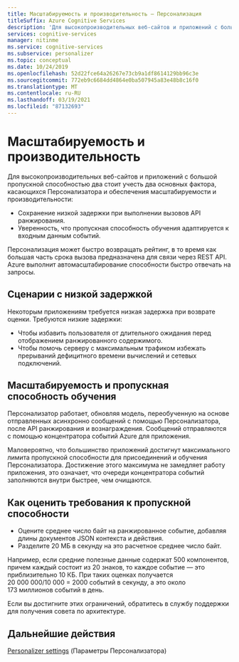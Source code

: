 ```yaml
---
title: Масштабируемость и производительность — Персонализация
titleSuffix: Azure Cognitive Services
description: 'Для высокопроизводительных веб-сайтов и приложений с большой пропускной способностью два стоит учесть два основных фактора, касающихся Персонализатора и обеспечения масштабируемости и производительности: задержка и пропускная способность обучения.'
services: cognitive-services
manager: nitinme
ms.service: cognitive-services
ms.subservice: personalizer
ms.topic: conceptual
ms.date: 10/24/2019
ms.openlocfilehash: 52d22fce64a26267e73cb9a1df8614129bb96c3e
ms.sourcegitcommit: 772eb9c6684dd4864e0ba507945a83e48b8c16f0
ms.translationtype: MT
ms.contentlocale: ru-RU
ms.lasthandoff: 03/19/2021
ms.locfileid: "87132693"
---
```

# <a name="scalability-and-performance"></a>Масштабируемость и производительность

Для высокопроизводительных веб-сайтов и приложений с большой пропускной способностью два стоит учесть два основных фактора, касающихся Персонализатора и обеспечения масштабируемости и производительности:

* Сохранение низкой задержки при выполнении вызовов API ранжирования.
* Уверенность, что пропускная способность обучения адаптируется к входным данным событий.

Персонализация может быстро возвращать рейтинг, в то время как большая часть срока вызова предназначена для связи через REST API. Azure выполнит автомасштабирование способности быстро отвечать на запросы.

##  <a name="low-latency-scenarios"></a>Сценарии с низкой задержкой

Некоторым приложениям требуется низкая задержка при возврате оценки. Требуются низкие задержки:

* Чтобы избавить пользователя от длительного ожидания перед отображением ранжированного содержимого.
* Чтобы помочь серверу с максимальным трафиком избежать прерываний дефицитного времени вычислений и сетевых подключений.


## <a name="scalability-and-training-throughput"></a>Масштабируемость и пропускная способность обучения

Персонализатор работает, обновляя модель, переобученную на основе отправленных асинхронно сообщений с помощью Персонализатора, после API ранжирования и вознаграждения. Сообщений отправляются с помощью концентратора событий Azure для приложения.

 Маловероятно, что большинство приложений достигнут максимального лимита пропускной способности для присоединений и обучения Персонализатора. Достижение этого максимума не замедляет работу приложения, это означает, что очереди концентратора событий заполняются внутри быстрее, чем очищаются.

## <a name="how-to-estimate-your-throughput-requirements"></a>Как оценить требования к пропускной способности

* Оцените среднее число байт на ранжированное событие, добавляя длины документов JSON контекста и действия.
* Разделите 20 МБ в секунду на это расчетное среднее число байт.

Например, если средние полезные данные содержат 500 компонентов, причем каждый состоит из 20 знаков, то каждое событие — это приблизительно 10 КБ. При таких оценках получается 20 000 000/10 000 = 2000 событий в секунду, а это около 173 миллионов событий в день. 

Если вы достигните этих ограничений, обратитесь в службу поддержки для получения совета по архитектуре.

## <a name="next-steps"></a>Дальнейшие действия

[Personalizer settings](how-to-settings.md) (Параметры Персонализатора)